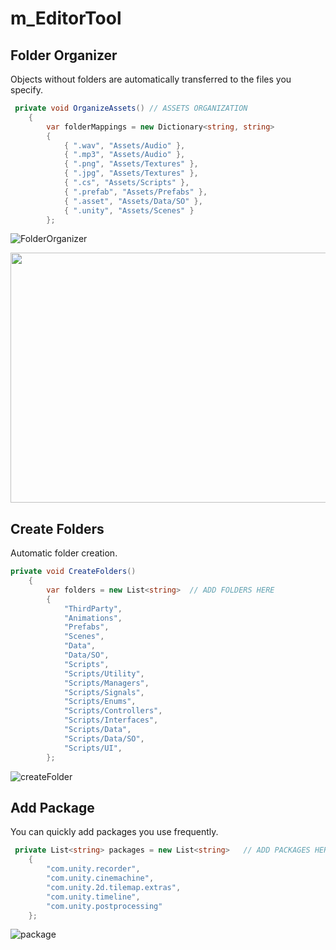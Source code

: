 # m_EditorTool

## Folder Organizer
Objects without folders are automatically transferred to the files you specify.
```C#
 private void OrganizeAssets() // ASSETS ORGANIZATION
    {
        var folderMappings = new Dictionary<string, string>
        {
            { ".wav", "Assets/Audio" },
            { ".mp3", "Assets/Audio" },
            { ".png", "Assets/Textures" },
            { ".jpg", "Assets/Textures" },
            { ".cs", "Assets/Scripts" },
            { ".prefab", "Assets/Prefabs" },
            { ".asset", "Assets/Data/SO" },
            { ".unity", "Assets/Scenes" }
        };
```

![FolderOrganizer](https://github.com/user-attachments/assets/7bf7843b-2fcc-442f-847e-6c8229e5b4ad)

<img src="https://github.com/user-attachments/assets/7bf7843b-2fcc-442f-847e-6c8229e5b4ad" width="600px" height="400px" />

## Create Folders
Automatic folder creation.

```C#
private void CreateFolders()
    {
        var folders = new List<string>  // ADD FOLDERS HERE
        {
            "ThirdParty",
            "Animations",
            "Prefabs",
            "Scenes",
            "Data",
            "Data/SO",
            "Scripts",
            "Scripts/Utility",
            "Scripts/Managers",
            "Scripts/Signals",
            "Scripts/Enums",
            "Scripts/Controllers",
            "Scripts/Interfaces",
            "Scripts/Data",
            "Scripts/Data/SO",
            "Scripts/UI",
        };
```
![createFolder](https://github.com/user-attachments/assets/740d2f9a-ba5f-45dc-b3be-546accbf6fb5)

## Add Package
You can quickly add packages you use frequently.

```C#
 private List<string> packages = new List<string>   // ADD PACKAGES HERE
    {
        "com.unity.recorder",
        "com.unity.cinemachine",
        "com.unity.2d.tilemap.extras",
        "com.unity.timeline",
        "com.unity.postprocessing"
    };

```

![package](https://github.com/user-attachments/assets/f57940e6-f991-490c-8d9c-d6d7ece4de8b)
